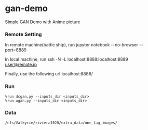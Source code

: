 # gan-demo
Simple GAN Demo with Anime picture

### Remote Setting
In remote machine(battle ship), run
    jupyter notebook --no-browser --port=8889

In local machine, run
    ssh -N -L localhost:8888:localhost:8889 <user@remote.ip>

Finally, use the following url
    localhost:8888/

### Run
    %run dcgan.py --inputs_dir <inputs_dir>
    %run wgan.py --inputs_dir <inputs_dir>

### Data
    /nfs/Valkyrie/riviera1020/extra_data/one_tag_images/
